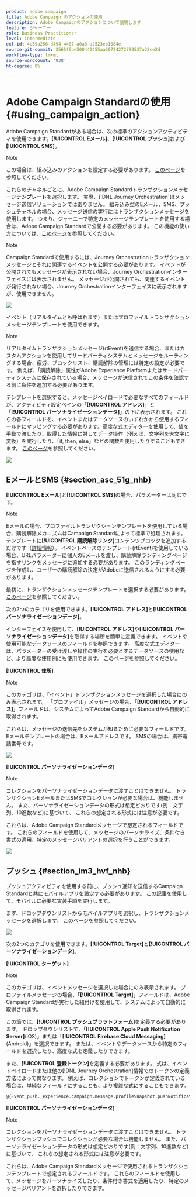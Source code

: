 ```yaml
---
product: adobe campaign
title: Adobe Campaign のアクションの使用
description: Adobe Campaignのアクションについて説明します
feature: ジャーニー
role: Business Practitioner
level: Intermediate
exl-id: 4e59a256-d494-4407-a0a8-a2523eb1084e
source-git-commit: 2565f6be500440455aa60724272790537a28ce2d
workflow-type: tm+mt
source-wordcount: '938'
ht-degree: 8%

---
```


# Adobe Campaign Standardの使用 {#using_campaign_action}

Adobe Campaign Standardがある場合は、次の標準のアクションアクティビティを使用できます。**[!UICONTROL Eメール]**、**[!UICONTROL プッシュ]**&#x200B;および&#x200B;**[!UICONTROL SMS]**。

>[!NOTE]
>
>この場合は、組み込みのアクションを設定する必要があります。 [このページ](../action/working-with-adobe-campaign.md)を参照してください。

これらのチャネルごとに、Adobe Campaign Standardトランザクションメッセージ&#x200B;**テンプレート**&#x200B;を選択します。 実際、[!DNL Journey Orchestration]はメッセージ送信ソリューションではありません。 組み込み型のEメール、SMS、プッシュチャネルの場合、メッセージ送信の実行にはトランザクションメッセージを使用します。 つまり、ジャーニーで特定のメッセージテンプレートを使用する場合は、Adobe Campaign Standardで公開する必要があります。 この機能の使い方については、[このページ](https://docs.adobe.com/content/help/ja-JP/campaign-standard/using/communication-channels/transactional-messaging/about-transactional-messaging.html)を参照してください。

>[!NOTE]
>
>Campaign Standardで使用するには、Journey Orchestrationトランザクションメッセージとそれに関連するイベントを公開する必要があります。 イベントが公開されてもメッセージが表示されない場合、Journey Orchestrationインターフェイスには表示されません。 メッセージが公開されても、関連するイベントが発行されない場合、Journey Orchestrationインターフェイスに表示されますが、使用できません。

![](../assets/journey59.png)

イベント（リアルタイムとも呼ばれます）またはプロファイルトランザクションメッセージテンプレートを使用できます。

>[!NOTE]
>
>リアルタイムトランザクションメッセージ(rtEvent)を送信する場合、またはカスタムアクションを使用してサードパーティシステムとメッセージをルーティングする場合、疲労、ブロックリスト、購読解除の管理には特定の設定が必要です。 例えば、「購読解除」属性がAdobe Experience Platformまたはサードパーティシステムに保存されている場合、メッセージが送信されてこの条件を確認する前に条件を追加する必要があります。

テンプレートを選択すると、メッセージペイロードで必要なすべてのフィールドが、アクティビティ設定ペインの「**[!UICONTROL アドレス]**」と「**[!UICONTROL パーソナライゼーションデータ]**」の下に表示されます。 これらの各フィールドを、イベントまたはデータソースのいずれかから使用するフィールドにマッピングする必要があります。高度な式エディターを使用して、値を手動で渡したり、取得した情報に対してデータ操作（例えば、文字列を大文字に変換）を実行したり、「if, then, else」などの関数を使用したりすることもできます。 [このページ](../expression/expressionadvanced.md)を参照してください。

![](../assets/journey60.png)

## EメールとSMS {#section_asc_51g_nhb}

**[!UICONTROL Eメール]**&#x200B;と&#x200B;**[!UICONTROL SMS]**&#x200B;の場合、パラメーターは同じです。

>[!NOTE]
>
>Eメールの場合、プロファイルトランザクションテンプレートを使用している場合、購読解除メカニズムはCampaign Standardによって標準で処理されます。 テンプレートに&#x200B;**[!UICONTROL 購読解除リンク]**&#x200B;コンテンツブロックを追加するだけです（[詳細情報](https://docs.adobe.com/content/help/en/campaign-standard/using/communication-channels/transactional-messaging/about-transactional-messaging.html)）。 イベントベースのテンプレート(rtEvent)を使用している場合、URLパラメーターに個人のEメールを渡し、購読解除ランディングページを指すリンクをメッセージに追加する必要があります。 このランディングページを作成し、ユーザーの購読解除の決定がAdobeに送信されるようにする必要があります。

最初に、トランザクションメッセージテンプレートを選択する必要があります。 [このページ](../building-journeys/about-action-activities.md)を参照してください。

次の2つのカテゴリを使用できます。**[!UICONTROL アドレス]**&#x200B;と&#x200B;**[!UICONTROL パーソナライゼーションデータ]**。

インターフェイスを使用して、**[!UICONTROL アドレス]**&#x200B;や&#x200B;**[!UICONTROL パーソナライゼーションデータ]**&#x200B;を取得する場所を簡単に定義できます。 イベントや使用可能なデータソースのフィールドを参照できます。 高度な式エディターは、パラメーターの受け渡しや操作の実行を必要とするデータソースの使用など、より高度な使用例にも使用できます。 [このページ](../expression/expressionadvanced.md)を参照してください。

**[!UICONTROL 住所]**

>[!NOTE]
>
>このカテゴリは、「イベント」トランザクションメッセージを選択した場合にのみ表示されます。 「プロファイル」メッセージの場合、「**[!UICONTROL アドレス]**」フィールドは、システムによってAdobe Campaign Standardから自動的に取得されます。

これらは、メッセージの送信先をシステムが知るために必要なフィールドです。 Eメールテンプレートの場合は、Eメールアドレスです。 SMSの場合は、携帯電話番号です。

![](../assets/journey61.png)

**[!UICONTROL パーソナライゼーションデータ]**

>[!NOTE]
>
>コレクションをパーソナライゼーションデータに渡すことはできません。 トランザクションEメールまたはSMSでコレクションが必要な場合は、機能しません。 また、パーソナライゼーションデータの形式は想定どおりです(例：文字列、10進数など)に基づいて、 これらの想定される形式には注意が必要です。

これらは、Adobe Campaign Standardメッセージで想定されるフィールドです。 これらのフィールドを使用して、メッセージのパーソナライズ、条件付き書式の適用、特定のメッセージバリアントの選択を行うことができます。

![](../assets/journey62.png)

## プッシュ {#section_im3_hvf_nhb}

プッシュアクティビティを使用する前に、プッシュ通知を送信するCampaign Standardと共にモバイルアプリを設定する必要があります。 この[記事](https://helpx.adobe.com/jp/campaign/kb/integrate-mobile-sdk.html)を使用して、モバイルに必要な実装手順を実行します。

まず、ドロップダウンリストからモバイルアプリを選択し、トランザクションメッセージを選択します。 [このページ](../building-journeys/about-action-activities.md)を参照してください。

![](../assets/journey62bis.png)

次の2つのカテゴリを使用できます。**[!UICONTROL Target]**&#x200B;と&#x200B;**[!UICONTROL パーソナライゼーションデータ]**。

**[!UICONTROL ターゲット]**

>[!NOTE]
>
>このカテゴリは、イベントメッセージを選択した場合にのみ表示されます。 プロファイルメッセージの場合、「**[!UICONTROL Target]**」フィールドは、Adobe Campaign Standardが実行した紐付けを使用して、システムによって自動的に取得されます。

この節では、**[!UICONTROL プッシュプラットフォーム]**&#x200B;を定義する必要があります。 ドロップダウンリストで、「**[!UICONTROL Apple Push Notification Server]**(iOS)」または「**[!UICONTROL Firebase Cloud Messaging]**(Android)」を選択できます。 または、イベントやデータソースから特定のフィールドを選択したり、高度な式を定義したりできます。

また、**[!UICONTROL 登録トークン]**&#x200B;を定義する必要があります。 式は、イベントペイロードまたは他の[!DNL Journey Orchestration]情報でのトークンの定義方法によって異なります。 例えば、コレクションでトークンが定義されている場合は、単純なフィールドにすることも、より複雑な式にすることもできます。

```
@{Event_push._experience.campaign.message.profileSnapshot.pushNotificationTokens.first().token}
```

**[!UICONTROL パーソナライゼーションデータ]**

>[!NOTE]
>
>コレクションをパーソナライゼーションデータに渡すことはできません。 トランザクションプッシュでコレクションが必要な場合は機能しません。 また、パーソナライゼーションデータの形式は想定どおりです(例：文字列、10進数など)に基づいて、 これらの想定される形式には注意が必要です。

これらは、Adobe Campaign Standardメッセージで使用されるトランザクションテンプレートで想定されるフィールドです。 これらのフィールドを使用して、メッセージをパーソナライズしたり、条件付き書式を適用したり、特定のメッセージバリアントを選択したりできます。
